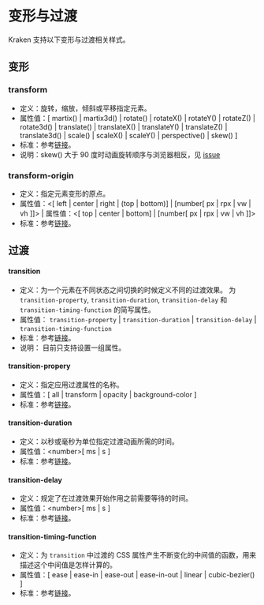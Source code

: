 # 变形与过渡

Kraken 支持以下变形与过渡相关样式。

## 变形

### transform
- 定义：旋转，缩放，倾斜或平移指定元素。
- 属性值：[ martix() | martix3d() | rotate() | rotateX() | rotateY() | rotateZ() | rotate3d() | translate() | translateX() | translateY() | translateZ() | translate3d() | scale() | scaleX() | scaleY() | perspective() | skew() ]
- 标准：参考[链接](https://developer.mozilla.org/zh-CN/docs/Web/CSS/transform)。
- 说明：skew() 大于 90 度时动画旋转顺序与浏览器相反，见 [issue](https://github.com/openkraken/kraken/issues/25)

### transform-origin 
- 定义：指定元素变形的原点。
- 属性值：<[ left | center | right | (top | bottom)] | [number[ px | rpx | vw | vh ]]> | 属性值：<[ top | center | bottom] | [number[ px | rpx | vw | vh ]]>
- 标准：参考[链接](https://developer.mozilla.org/zh-CN/docs/Web/CSS/transform-origin)。


## 过渡

#### transition
- 定义：为一个元素在不同状态之间切换的时候定义不同的过渡效果。 为 `transition-property`, `transition-duration`, `transition-delay` 和 `transition-timing-function` 的简写属性。
- 属性值： `transition-property` | `transition-duration` | `transition-delay` | `transition-timing-function`
- 标准：参考[链接](https://developer.mozilla.org/zh-CN/docs/Web/CSS/transtion)。
- 说明： 目前只支持设置一组属性。

#### transition-propery
- 定义：指定应用过渡属性的名称。
- 属性值：[ all | transform | opacity | background-color ]
- 标准：参考[链接](https://developer.mozilla.org/zh-CN/docs/Web/CSS/transtion-property)。

#### transition-duration
- 定义：以秒或毫秒为单位指定过渡动画所需的时间。
- 属性值：\<number>[ ms | s ]
- 标准：参考[链接](https://developer.mozilla.org/zh-CN/docs/Web/CSS/transtion-duration)。

#### transition-delay
- 定义：规定了在过渡效果开始作用之前需要等待的时间。
- 属性值：\<number>[ ms | s ]
- 标准：参考[链接](https://developer.mozilla.org/zh-CN/docs/Web/CSS/transtion-delay)。

#### transition-timing-function
- 定义：为 `transition` 中过渡的 CSS 属性产生不断变化的中间值的函数，用来描述这个中间值是怎样计算的。
- 属性值：[ ease | ease-in | ease-out | ease-in-out | linear | cubic-bezier() ]
- 标准：参考[链接](https://developer.mozilla.org/zh-CN/docs/Web/CSS/transtion-timing-function)。